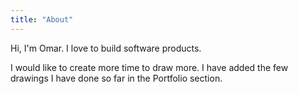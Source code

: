 ```yaml
---
title: "About"
---
```


Hi, I'm Omar. I love to build software products. 

I would like to create more time to draw more. I have added the few drawings I have done so far in the Portfolio section.
